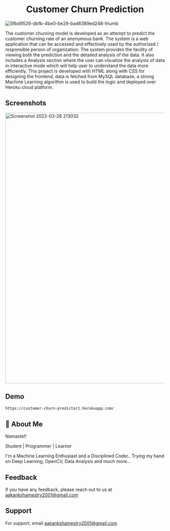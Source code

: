 <h1 align="center">Customer Churn Prediction </h1>

 ![5fbd9526-dbfb-4be0-be29-bad6389ed248-thumb](https://user-images.githubusercontent.com/69616742/160441338-56b1677d-d277-438b-8ada-ff51ed7733ff.jpg)

The customer churning model is developed as an attempt to predict the customer churning rate of an anonymous bank. The system is a web application that can be accessed and effectively used by the authorized / responsible person of organization. The system provides the facility of viewing both the prediction and the detailed analysis of the data. It also includes a Analysis section where the user can visualize the analysis of data in interactive mode which will help user to understand the data more efficiently. This project is developed with HTML along with CSS for designing the frontend, data is fetched from MySQL database, a strong Machine Learning algorithm is used to build the logic and deployed over Heroku cloud platform.


## Screenshots
<img width="853" alt="Screenshot 2022-03-28 213032" src="https://user-images.githubusercontent.com/69616742/160440653-afba20c4-52a6-4c73-8be5-166d6ed6f416.png">


## Demo


```bash
https://customer-churn-predictor1.herokuapp.com/

```


## 🚀 About Me
Namaste!!

Student | Programmer | Learner

I'm a Machine Learning Enthusiast and a Disciplined Coder.. Trying my hand on Deep Learning, OpenCV, Data Analysis and much more...




## Feedback

If you have any feedback, please reach out to us at aakankshamestry2001@gmail.com


## Support

For support, email aakankshamestry2001@gmail.com

